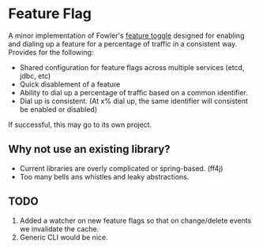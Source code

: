 # Feature Flag
A minor implementation of Fowler's [feature toggle](https://martinfowler.com/articles/feature-toggles.html) 
designed for enabling and dialing up a feature for a percentage of traffic in
a consistent way. Provides for the following:

* Shared configuration for feature flags across multiple services (etcd, jdbc, etc)
* Quick disablement of a feature
* Ability to dial up a percentage of traffic based on a common identifier.
* Dial up is consistent. (At x% dial up, the same identifier will consistent be enabled or disabled)

If successful, this may go to its own project.

## Why not use an existing library?

* Current libraries are overly complicated or spring-based. (ff4j)
* Too many bells ans whistles and leaky abstractions. 

## TODO
1. Added a watcher on new feature flags so that on change/delete events we invalidate the cache.
2. Generic CLI would be nice.